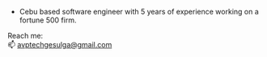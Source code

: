 - Cebu based software engineer with 5 years of experience working on a fortune 500 firm.  

Reach me:  
📫 avptechgesulga@gmail.com  



